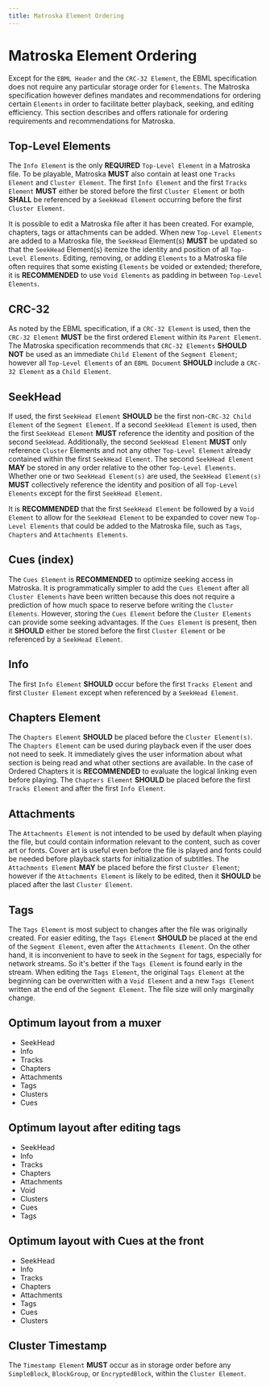 ```yaml
---
title: Matroska Element Ordering
---
```


# Matroska Element Ordering

Except for the `EBML Header` and the `CRC-32 Element`, the EBML specification does not
require any particular storage order for `Elements`. The Matroska specification however
defines mandates and recommendations for ordering certain `Elements` in order to facilitate
better playback, seeking, and editing efficiency. This section describes and offers
rationale for ordering requirements and recommendations for Matroska.

## Top-Level Elements

The `Info Element` is the only **REQUIRED** `Top-Level Element` in a Matroska file.
To be playable, Matroska **MUST** also contain at least one `Tracks Element` and `Cluster Element`.
The first `Info Element` and the first `Tracks Element` **MUST** either be stored before the first
`Cluster Element` or both **SHALL** be referenced by a `SeekHead Element` occurring before the first `Cluster Element`.

It is possible to edit a Matroska file after it has been created. For example, chapters,
tags or attachments can be added. When new `Top-Level Elements` are added to a Matroska file,
the `SeekHead` Element(s) **MUST** be updated so that the `SeekHead` Element(s) itemize
the identity and position of all `Top-Level Elements`. Editing, removing, or adding
`Elements` to a Matroska file often requires that some existing `Elements` be voided
or extended; therefore, it is **RECOMMENDED** to use `Void Elements` as padding in
between `Top-Level Elements`.

## CRC-32

As noted by the EBML specification, if a `CRC-32 Element` is used, then the `CRC-32 Element`
**MUST** be the first ordered `Element` within its `Parent Element`. The Matroska specification
recommends that `CRC-32 Elements` **SHOULD NOT** be used as an immediate `Child Element`
of the `Segment Element`; however all `Top-Level Elements` of an `EBML Document`
**SHOULD** include a `CRC-32 Element` as a `Child Element`.

## SeekHead

If used, the first `SeekHead Element` **SHOULD** be the first non-`CRC-32 Child Element`
of the `Segment Element`. If a second `SeekHead Element` is used, then the first
`SeekHead Element` **MUST** reference the identity and position of the second `SeekHead`.
Additionally, the second `SeekHead Element` **MUST** only reference `Cluster` Elements
and not any other `Top-Level Element` already contained within the first `SeekHead Element`.
The second `SeekHead Element` **MAY** be stored in any order relative to the other `Top-Level Elements`.
Whether one or two `SeekHead Element(s)` are used, the `SeekHead Element(s)` **MUST**
collectively reference the identity and position of all `Top-Level Elements` except
for the first `SeekHead Element`.

It is **RECOMMENDED** that the first `SeekHead Element` be followed by a `Void Element` to
allow for the `SeekHead Element` to be expanded to cover new `Top-Level Elements`
that could be added to the Matroska file, such as `Tags`, `Chapters` and `Attachments Elements`.

## Cues (index)

The `Cues Element` is **RECOMMENDED** to optimize seeking access in Matroska. It is
programmatically simpler to add the `Cues Element` after all `Cluster Elements`
have been written because this does not require a prediction of how much space to
reserve before writing the `Cluster Elements`. However, storing the `Cues Element`
before the `Cluster Elements` can provide some seeking advantages. If the `Cues Element`
is present, then it **SHOULD** either be stored before the first `Cluster Element`
or be referenced by a `SeekHead Element`.

## Info

The first `Info Element` **SHOULD** occur before the first `Tracks Element` and first
`Cluster Element` except when referenced by a `SeekHead Element`.

## Chapters Element

The `Chapters Element` **SHOULD** be placed before the `Cluster Element(s)`. The
`Chapters Element` can be used during playback even if the user does not need to seek.
It immediately gives the user information about what section is being read and what
other sections are available. In the case of Ordered Chapters it is **RECOMMENDED** to evaluate
the logical linking even before playing. The `Chapters Element` **SHOULD** be placed before
the first `Tracks Element` and after the first `Info Element`.

## Attachments

The `Attachments Element` is not intended to be used by default when playing the file,
but could contain information relevant to the content, such as cover art or fonts.
Cover art is useful even before the file is played and fonts could be needed before playback
starts for initialization of subtitles. The `Attachments Element` **MAY** be placed before
the first `Cluster Element`; however if the `Attachments Element` is likely to be edited,
then it **SHOULD** be placed after the last `Cluster Element`.

## Tags

The `Tags Element` is most subject to changes after the file was originally created.
For easier editing, the `Tags Element` **SHOULD** be placed at the end of the `Segment Element`,
even after the `Attachments Element`. On the other hand, it is inconvenient to have to
seek in the `Segment` for tags, especially for network streams. So it's better if the
`Tags Element` is found early in the stream. When editing the `Tags Element`, the original
`Tags Element` at the beginning can be overwritten with a `Void Element` and a
new `Tags Element` written at the end of the `Segment Element`. The file size will only marginally change.

## Optimum layout from a muxer

* SeekHead
* Info
* Tracks
* Chapters
* Attachments
* Tags
* Clusters
* Cues

## Optimum layout after editing tags

* SeekHead
* Info
* Tracks
* Chapters
* Attachments
* Void
* Clusters
* Cues
* Tags

## Optimum layout with Cues at the front

* SeekHead
* Info
* Tracks
* Chapters
* Attachments
* Tags
* Cues
* Clusters

## Cluster Timestamp

The `Timestamp Element` **MUST** occur as in storage order before any `SimpleBlock`,
`BlockGroup`, or `EncryptedBlock`, within the `Cluster Element`.
